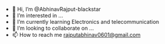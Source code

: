 - 👋 Hi, I’m @AbhinavRajput-blackstar
- 👀 I’m interested in ...
- 🌱 I’m currently learning Electronics and telecommunication
- 💞️ I’m looking to collaborate on ...
- 📫 How to reach me rajputabhinav0601@gmail.com

<!---
AbhinavRajput-blackstar/AbhinavRajput-blackstar is a ✨ special ✨ repository because its `README.md` (this file) appears on your GitHub profile.
You can click the Preview link to take a look at your changes.
--->
